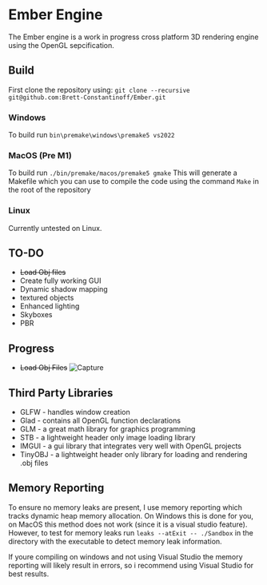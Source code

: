 # Ember Engine
 The Ember engine is a work in progress cross platform 3D rendering engine using the OpenGL sepcification. 

 ## Build
 First clone the repository using:
 ```git clone --recursive git@github.com:Brett-Constantinoff/Ember.git```
 
 ### Windows
 To build run ```bin\premake\windows\premake5 vs2022```
 
 ### MacOS (Pre M1)
 To build run ```./bin/premake/macos/premake5 gmake```
 This will generate a Makefile which you can use to compile the code using the command
 ```Make``` in the root of the repository
 
 ### Linux 
 Currently untested on Linux.

## TO-DO
* ~~Load Obj files~~
* Create fully working GUI
* Dynamic shadow mapping
* textured objects
* Enhanced lighting
* Skyboxes
* PBR

## Progress
* ~~Load Obj Files~~
![Capture](https://user-images.githubusercontent.com/77081808/225159901-6c393698-6e36-41f7-b072-52e6a802ab82.PNG)


## Third Party Libraries
* GLFW - handles window creation
* Glad - contains all OpenGL function declarations
* GLM - a great math library for graphics programming
* STB - a lightweight header only image loading library
* IMGUI - a gui library that integrates very well with OpenGL projects
* TinyOBJ - a lightweight header only library for loading and rendering .obj files

 ## Memory Reporting
 To ensure no memory leaks are present, I use memory reporting which tracks dynamic heap memory allocation.
 On Windows this is done for you, on MacOS this method does not work (since it is a visual studio feature). However, to test for
 memory leaks run ```leaks --atExit -- ./Sandbox``` in the directory with the executable to detect memory leak 
 information.

 If youre compiling on windows and not using Visual Studio the memory reporting will likely result in errors, so i recommend using 
 Visual Studio for best results.
